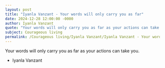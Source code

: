 ```yaml
---
layout: post
title: "Iyanla Vanzant - Your words will only carry you as far"
date: 2024-12-28 12:00:00 -0000
author: Iyanla Vanzant
quote: "Your words will only carry you as far as your actions can take you."
subject: Courageous living
permalink: /Courageous living/Iyanla Vanzant/Iyanla Vanzant - Your words will only carry you as far
---
```


Your words will only carry you as far as your actions can take you.

- Iyanla Vanzant
